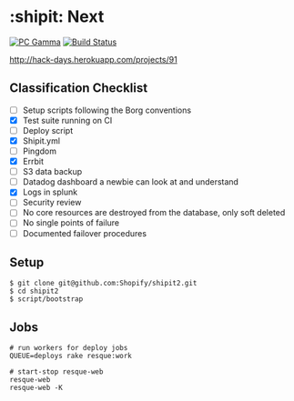 # :shipit: Next

[![PC Gamma](http://burkelibbey.s3.amazonaws.com/gamma.png)](https://vault.shopify.com/Project-Classification)
[![Build Status](https://circleci.com/gh/Shopify/shipit2.png?circle-token=d265c5aba111546b090376fe314f396caa01c70c)](https://circleci.com/gh/Shopify/shipit2)

http://hack-days.herokuapp.com/projects/91

## Classification Checklist

- [ ] Setup scripts following the Borg conventions
- [X] Test suite running on CI
- [ ] Deploy script
- [X] Shipit.yml
- [ ] Pingdom
- [X] Errbit
- [ ] S3 data backup
- [ ] Datadog dashboard a newbie can look at and understand
- [X] Logs in splunk
- [ ] Security review
- [ ] No core resources are destroyed from the database, only soft deleted
- [ ] No single points of failure
- [ ] Documented failover procedures

## Setup

```shell
$ git clone git@github.com:Shopify/shipit2.git
$ cd shipit2
$ script/bootstrap
```

## Jobs

```shell
# run workers for deploy jobs
QUEUE=deploys rake resque:work

# start-stop resque-web
resque-web
resque-web -K
```

